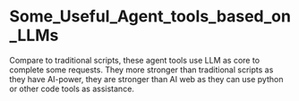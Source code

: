 # Some_Useful_Agent_tools_based_on_LLMs
Compare to traditional scripts, these agent tools use LLM as core to complete some requests. They more stronger than traditional scripts as they have AI-power, they are stronger than AI web as they can use python or other code tools as assistance.
